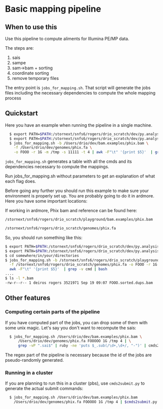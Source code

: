 # Basic mapping pipeline

## When to use this

Use this pipeline to compute aliments for Illumina PE/MP data.

The steps are:

  1. sais
  2. sampe
  3. sam->bam + sorting
  4. coordinate sorting
  5. remove temporary files

The entry point is ```jobs_for_mapping.sh```. That script will generate the jobs files
including the necessary dependencies to compute the whole mapping process

## Quickstart

Here you have an example when running the pipeline in a single machine.

```sh
  $ export PATH=$PATH:/stornext/snfs6/rogers/drio_scratch/dev/py.analysis/pipelines/mapping
  $ export PATH=$PATH:/stornext/snfs6/rogers/drio_scratch/dev/py.analysis/pipelines
  $ jobs_for_mapping.sh -b /Users/drio/dev/bam.examples/phix.bam \
    -f /Users/drio/dev/genomes/phix.fa \
    -o FOOO -r 1G -m /tmp -s 11111 -t 4 | awk -F"\t" '{print $5}'  | grep -v cmd
```

```jobs_for_mapping.sh``` generates a table with all the cmds and its dependencies necessary to compute the
mappings.

Run jobs_for_mapping.sh without parameters to get an explanation of what each flag does.

Before going any further you should run this example to make sure your environment is properly set up. You
are probably going to do it in ardmore. Here you have some important locations:

If working in ardmore, Phix bam and reference can be found here:

```sh
/stornext/snfs6/rogers/drio_scratch/playground/bam.examples/phix.bam
```

```sh
/stornext/snfs6/rogers/drio_scratch/genomes/phix.fa
```

So, you should run something like this:

```sh
$ export PATH=$PATH:/stornext/snfs6/rogers/drio_scratch/dev/py.analysis/pipelines/mapping
$ export PATH=$PATH:/stornext/snfs6/rogers/drio_scratch/dev/py.analysis/pipelines
$ cd somewhere/in/your/directories
$ jobs_for_mapping.sh -b /stornext/snfs6/rogers/drio_scratch/playground/bam.examples/phix.bam \
  -f /stornext/snfs6/rogers/drio_scratch/genomes/phix.fa -o FOOO -r 1G -m /tmp -s 1111 -t 2 |\
  awk -F"\t" '{print $5}'  | grep -v cmd | bash
....
$ ls -l *.bam
-rw-r--r-- 1 deiros rogers 3521971 Sep 19 09:07 FOOO.sorted.dups.bam
```

## Other features

### Computing certain parts of the pipeline

If you have computed part of the jobs, you can drop some of them with some unix magic.
Let's say you don't want to recompute the sais:

```sh
  $ jobs_for_mapping.sh /Users/drio/dev/bam.examples/phix.bam \
      /Users/drio/dev/genomes/phix.fa FOOOOO 1G /tmp 4 | \
      grep -vP ".sai$" | ruby -ne 'puts $_.sub(/\d+,\d+/, "-")' | cmds2submit.py -
```

The regex part of the pipeline is necessary because the id of the jobs are
pseudo-randomly generated.

### Running in a cluster

If you are planning to run this in a cluster (pbs), use ```cmds2submit.py``` to generate
the actual submit commands:

```sh
  $ jobs_for_mapping.sh /Users/drio/dev/bam.examples/phix.bam
    /Users/drio/dev/genomes/phix.fa FOOOOO 1G /tmp 4 | $cmds2submit.py -
```


